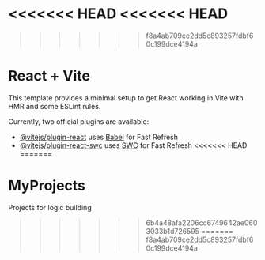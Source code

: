 <<<<<<< HEAD
<<<<<<< HEAD
=======
>>>>>>> f8a4ab709ce2dd5c893257fdbf60c199dce4194a
# React + Vite

This template provides a minimal setup to get React working in Vite with HMR and some ESLint rules.

Currently, two official plugins are available:

- [@vitejs/plugin-react](https://github.com/vitejs/vite-plugin-react/blob/main/packages/plugin-react/README.md) uses [Babel](https://babeljs.io/) for Fast Refresh
- [@vitejs/plugin-react-swc](https://github.com/vitejs/vite-plugin-react-swc) uses [SWC](https://swc.rs/) for Fast Refresh
<<<<<<< HEAD
=======
# MyProjects
Projects for logic building
>>>>>>> 6b4a48afa2206cc6749642ae0603033b1d726595
=======
>>>>>>> f8a4ab709ce2dd5c893257fdbf60c199dce4194a
